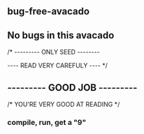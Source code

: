 
##      bug-free-avacado        ##
##   No bugs in this avacado    ##

/* --------- ONLY SEED -------- 

   ---- READ VERY CAREFULY ---- */

## --------- GOOD JOB --------- ##

/* YOU'RE VERY GOOD AT READING */

###  compile, run, get a "9"   ###